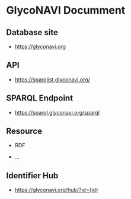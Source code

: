 # GlycoNAVI Documment

## Database site

* https://glyconavi.org

## API

* https://sparqlist.glyconavi.org/

## SPARQL Endpoint

* https://sparql.glyconavi.org/sparql

## Resource

* RDF

* ...

## Identifier Hub

* https://glyconavi.org/hub/?id={id}


